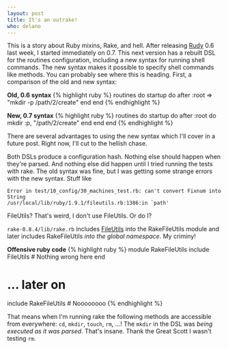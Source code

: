 ```yaml
---
layout: post
title: It's an outrake!
who: delano
---
```


This is a story about Ruby mixins, Rake, and hell. After releasing <a href="http://github.com/solutious/rudy" title="Rudy: not your grandparents' deployment tool">Rudy</a> 0.6 last week, I started immediately on 0.7. This next version has a rebuilt DSL for the routines configuration, including a new syntax for running shell commands. The new syntax makes it possible to specify shell commands like methods. You can probably see where this is heading. First, a comparison of the old and new syntax:

**Old, 0.6 syntax**
{% highlight ruby %}
routines do
  startup do
    after :root => "mkdir -p /path/2/create"
  end
end
{% endhighlight %}

**New, 0.7 syntax**
{% highlight ruby %}
routines do
  startup do
    after :root do
      mkdir :p, "/path/2/create"
    end
  end
end
{% endhighlight %}

There are several advantages to using the new syntax which I'll cover in a future post. Right now, I'll cut to the hellish chase. 

Both DSLs produce a configuration hash. Nothing else should happen when they're parsed. And nothing else did happen until I tried running the tests with rake. The old syntax was fine, but I was getting some strange errors with the new syntax. Stuff like

    Error in test/10_config/30_machines_test.rb: can't convert Fixnum into String
    /usr/local/lib/ruby/1.9.1/fileutils.rb:1386:in `path'

FileUtils? That's weird, I don't use FileUtils. Or do I?

`rake-0.8.4/lib/rake.rb` includes [FileUtils](http://www.ruby-doc.org/core/classes/FileUtils.html) into the RakeFileUtils module and later includes RakeFileUtils *into the global namespace*. My criminy!

**Offensive ruby code**
{% highlight ruby %}
module RakeFileUtils
  include FileUtils       # Nothing wrong here
end
# ... later on
include RakeFileUtils     # Noooooooo
{% endhighlight %}

That means when I'm running rake the following methods are accessible from everywhere: `cd`, `mkdir`, `touch`, `rm`, ...! The `mkdir` in the DSL was *being executed as it was parsed*. That's insane. Thank the Great Scott I wasn't testing `rm`. 


